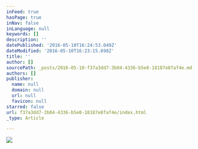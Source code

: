 ```yaml
---
inFeed: true
hasPage: true
inNav: false
inLanguage: null
keywords: []
description: ''
datePublished: '2016-05-10T16:24:53.049Z'
dateModified: '2016-05-10T16:23:15.698Z'
title: ''
author: []
sourcePath: _posts/2016-05-10-f37a3dd7-3b04-4336-b5e8-18187e8faf4e.md
authors: []
publisher:
  name: null
  domain: null
  url: null
  favicon: null
starred: false
url: f37a3dd7-3b04-4336-b5e8-18187e8faf4e/index.html
_type: Article

---
```

![](https://the-grid-user-content.s3-us-west-2.amazonaws.com/2ed0a1e5-b561-4a75-90a8-6566b9aa7c7b.png)